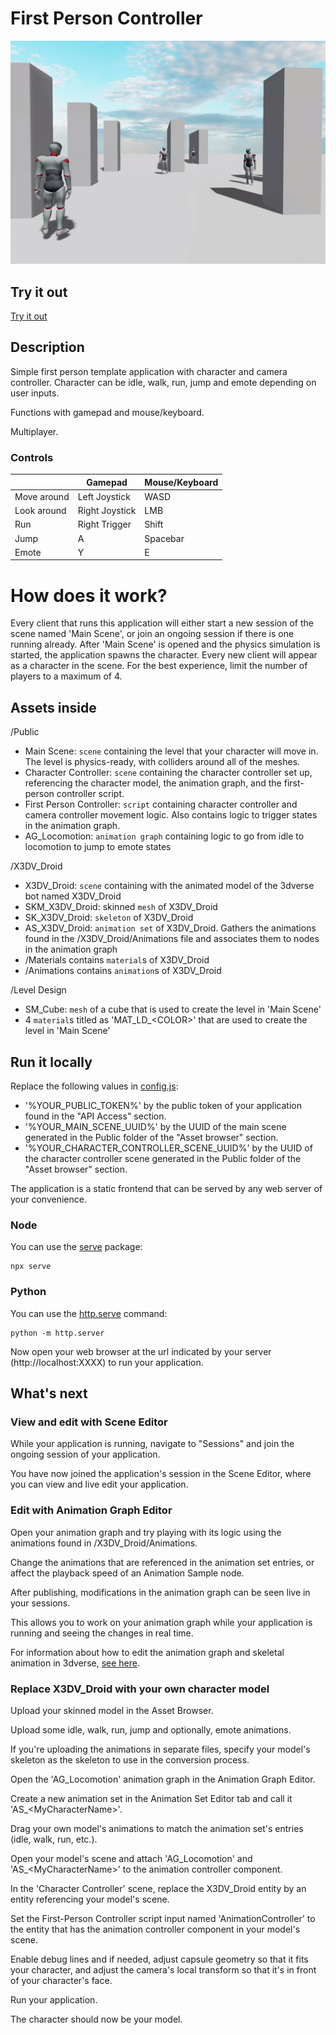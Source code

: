 # First Person Controller

![First Person Character Controller](https://github.com/3dverse/sample-first-person-controller/blob/main/screenshot.png?raw=true)

## Try it out

[Try it out](https://3dverse.github.io/sample-first-person-controller/)

## Description

Simple first person template application with character and camera controller. Character can be idle, walk, run, jump and emote depending on user inputs.

Functions with gamepad and mouse/keyboard.

Multiplayer.

### Controls

|             | Gamepad        | Mouse/Keyboard |
| ----------- | -------------- | -------------- |
| Move around | Left Joystick  | WASD           |
| Look around | Right Joystick | LMB            |
| Run         | Right Trigger  | Shift          |
| Jump        | A              | Spacebar       |
| Emote       | Y              | E              |

# How does it work?

Every client that runs this application will either start a new session of the scene named 'Main Scene', or join an ongoing session if there is one running already. After 'Main Scene' is opened and the physics simulation is started, the application spawns the character. Every new client will appear as a character in the scene. For the best experience, limit the number of players to a maximum of 4.

## Assets inside

/Public

- Main Scene: `scene` containing the level that your character will move in. The level is physics-ready, with colliders around all of the meshes.
- Character Controller: `scene` containing the character controller set up, referencing the character model, the animation graph, and the first-person controller script.
- First Person Controller: `script` containing character controller and camera controller movement logic. Also contains logic to trigger states in the animation graph.
- AG_Locomotion: `animation graph` containing logic to go from idle to locomotion to jump to emote states

/X3DV_Droid

- X3DV_Droid: `scene` containing with the animated model of the 3dverse bot named X3DV_Droid
- SKM_X3DV_Droid: skinned `mesh` of X3DV_Droid
- SK_X3DV_Droid: `skeleton` of X3DV_Droid
- AS_X3DV_Droid: `animation set` of X3DV_Droid. Gathers the animations found in the /X3DV_Droid/Animations file and associates them to nodes in the animation graph
- /Materials contains `material`s of X3DV_Droid
- /Animations contains `animation`s of X3DV_Droid

/Level Design

- SM_Cube: `mesh` of a cube that is used to create the level in 'Main Scene'
- 4 `material`s titled as 'MAT_LD\_\<COLOR\>' that are used to create the level in 'Main Scene'

## Run it locally

Replace the following values in [config.js](https://github.com/3dverse/sample-first-person-controller/blob/main/config.js):

- '%YOUR_PUBLIC_TOKEN%' by the public token of your application found in the "API Access" section.
- '%YOUR_MAIN_SCENE_UUID%' by the UUID of the main scene generated in the Public folder of the "Asset browser" section.
- '%YOUR_CHARACTER_CONTROLLER_SCENE_UUID%' by the UUID of the character controller scene generated in the Public folder of the "Asset browser" section.

The application is a static frontend that can be served by any web server of your convenience.

### Node

You can use the [serve](https://www.npmjs.com/package/serve) package:

```
npx serve
```

### Python

You can use the [http.serve](https://docs.python.org/3/library/http.server.html) command:

```
python -m http.server
```

Now open your web browser at the url indicated by your server (http://localhost:XXXX) to run your application.

## What's next

### View and edit with Scene Editor

While your application is running, navigate to "Sessions" and join the ongoing session of your application.

You have now joined the application's session in the Scene Editor, where you can view and live edit your application.

### Edit with Animation Graph Editor

Open your animation graph and try playing with its logic using the animations found in /X3DV_Droid/Animations.

Change the animations that are referenced in the animation set entries, or affect the playback speed of an Animation Sample node.

After publishing, modifications in the animation graph can be seen live in your sessions.

This allows you to work on your animation graph while your application is running and seeing the changes in real time.

For information about how to edit the animation graph and skeletal animation in 3dverse, [see here](https://3dverse.com/docs/deep-dive/skeletal-animation/).

### Replace X3DV_Droid with your own character model

Upload your skinned model in the Asset Browser.

Upload some idle, walk, run, jump and optionally, emote animations.

If you're uploading the animations in separate files, specify your model's skeleton as the skeleton to use in the conversion process.

Open the 'AG_Locomotion' animation graph in the Animation Graph Editor.

Create a new animation set in the Animation Set Editor tab and call it 'AS\_\<MyCharacterName\>'.

Drag your own model's animations to match the animation set's entries (idle, walk, run, etc.).

Open your model's scene and attach 'AG_Locomotion' and 'AS\_\<MyCharacterName\>' to the animation controller component.

In the 'Character Controller' scene, replace the X3DV_Droid entity by an entity referencing your model's scene.

Set the First-Person Controller script input named 'AnimationController' to the entity that has the animation controller component in your model's scene.

Enable debug lines and if needed, adjust capsule geometry so that it fits your character, and adjust the camera's local transform so that it's in front of your character's face.

Run your application.

The character should now be your model.
